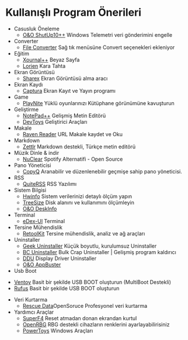 # Kullanışlı Program Önerileri

- Casusluk Öneleme
  * [O&O ShutUp10++](https://www.oo-software.com/en/shutup10) Windows Telemetri veri gönderimini engelle
- Converter
  * [File Converter](https://file-converter.org/) Sağ tık menüsüne Convert seçenekleri ekleniyor
- Eğitim
  * [Xournal++](https://xournalpp.github.io/) Beyaz Sayfa
  * [Lorien](https://github.com/mbrlabs/Lorien/releases) Kara Tahta
- Ekran Görüntüsü  
  * [Sharex](https://getsharex.com/) Ekran Görüntüsü alma aracı
- Ekran Kaydı 
  * [Captura](https://github.com/MathewSachin/Captura/releases) Ekran Kayıt ve Yayın programı
- Game
  * [PlayNite](https://playnite.link/) Yüklü oyunlarınızı Kütüphane görünümüne kavuşturun
- Geliştirme
  * [NotePad++](https://notepad-plus-plus.org/downloads/) Gelişmiş Metin Editörü
  * [DevToys](https://devtoys.app/) Geliştirici Araçları
- Makale
  * [Raven Reader](https://github.com/hello-efficiency-inc/raven-reader/releases) URL Makale kaydet ve Oku
- Markdown
  * [Zettlr](https://www.zettlr.com/) Markdown destekli, Türkçe metin editörü
- Müzik Dinle & indir
  * [NuClear](https://github.com/nukeop/nuclear/releases) Spotify Alternatifi - Open Source
- Pano Yöneticisi
  * [CopyQ](https://hluk.github.io/CopyQ/) Aranabilir ve düzenlenebilir geçmişe sahip pano yöneticisi.
- RSS
  * [QuiteRSS](https://quiterss.org/en/download) RSS Yazılımı
- Sistem Bilgisi
  * [Hwinfo](https://www.hwinfo.com/) Sistem verilerinizi detaylı ölçüm yapın
  * [TreeSize](https://www.jam-software.com/treesize) Disk alanını ve kullanımını ölçümleyin
  * [O&O DeskInfo](https://www.oo-software.com/en/oodeskinfo)
- Terminal
  * [eDex-UI](https://github.com/GitSquared/edex-ui) Terminal
- Tersine Mühendislik
  * [RetoolKit](https://github.com/mentebinaria/retoolkit/releases) Tersine mühendislik, analiz ve ağ araçları
- Uninstaller
  * [Geek Uninstaller](https://geekuninstaller.com/download) Küçük boyutlu, kurulumsuz Uninstaller
  * [BC Uninstaller](https://www.bcuninstaller.com/) Bulk Crap Uninstaller | Gelişmiş program kaldırıcı
  * [DDU](https://www.guru3d.com/files-details/display-driver-uninstaller-download.html) Display Driver Uninstaller
  * [O&O AppBuster](https://www.oo-software.com/en/ooappbuster)
 - Usb Boot
  * [Ventoy](https://www.ventoy.net/en/download.html) Basit bir şekilde USB BOOT oluşturun (MultiBoot Destekli)
  * [Rufus](https://rufus.ie/tr/) Basit bir şekilde USB BOOT oluşturun
- Veri Kurtarma
  * [Rescue Data](https://www.prosofteng.com/downloads )OpenSoruce Profesyonel veri kurtarma
- Yardımcı Araçlar
  * [SuperF4](https://stefansundin.github.io/superf4/) Reset atmadan donan ekrandan kurtul
  * [OpenRBG](https://openrgb.org/) RBG destekli cihazların renklerini ayarlayabilirisiniz
  * [PowerToys](https://docs.microsoft.com/en-us/windows/powertoys/) Windows Araçları
